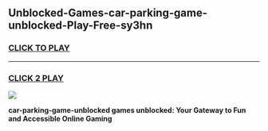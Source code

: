 
## Unblocked-Games-car-parking-game-unblocked-Play-Free-sy3hn
<h3>
<a href="https://premium76.site?title=car-parking-game-unblocked&ref=20A">CLICK TO PLAY</a></h3>
<hr>

<h3>
<a href="https://premium76.site?title=car-parking-game-unblocked&ref=20A">CLICK 2 PLAY</a>
  
</h3>

<a href="https://premium76.site?title=car-parking-game-unblocked&ref=20A"><img src="https://clearcache.store/games.png"></a>


**car-parking-game-unblocked games unblocked: Your Gateway to Fun and Accessible Online Gaming**
